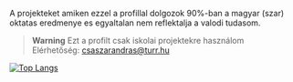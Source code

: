 A projekteket amiken ezzel a profillal dolgozok 90%-ban a magyar (szar) oktatas eredmenye es egyaltalan nem reflektalja a valodi tudasom.  

> **Warning**
> Ezt a profilt csak iskolai projektekre használom  
> Elérhetőség: csaszarandras@turr.hu
  
[![Top Langs](https://github-readme-stats.vercel.app/api/top-langs/?username=csandrisTurr&layout=compact&theme=radical)](https://www.youtube.com/watch?v=dQw4w9WgXcQ)

